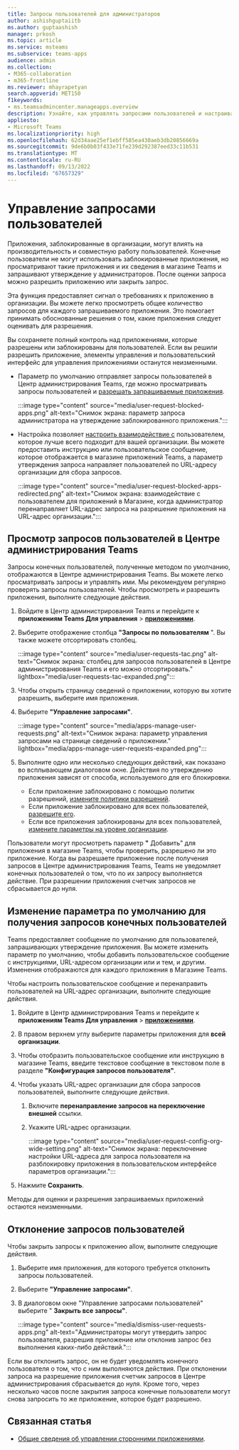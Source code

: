 ```yaml
---
title: Запросы пользователей для администраторов
author: ashishguptaiitb
ms.author: guptaashish
manager: prkosh
ms.topic: article
ms.service: msteams
ms.subservice: teams-apps
audience: admin
ms.collection:
- M365-collaboration
- m365-frontline
ms.reviewer: mhayrapetyan
search.appverid: MET150
f1keywords:
- ms.teamsadmincenter.manageapps.overview
description: Узнайте, как управлять запросами пользователей и настраивать их, чтобы разрешить приложения, заблокированные в организации.
appliesto:
- Microsoft Teams
ms.localizationpriority: high
ms.openlocfilehash: 62d34aae25ef1ebff585ea430aeb3db20856669a
ms.sourcegitcommit: 9de6b0b03f433e71fe239d292387eed33c11b531
ms.translationtype: MT
ms.contentlocale: ru-RU
ms.lasthandoff: 09/13/2022
ms.locfileid: "67657329"
---
```

# <a name="manage-user-requests"></a>Управление запросами пользователей

Приложения, заблокированные в организации, могут влиять на производительность и совместную работу пользователей. Конечные пользователи не могут использовать заблокированные приложения, но просматривают такие приложения и их сведения в магазине Teams и запрашивают утверждение у администраторов. После оценки запроса можно разрешить приложению или закрыть запрос.

Эта функция предоставляет сигнал о требованиях к приложению в организации. Вы можете легко просмотреть общее количество запросов для каждого запрашиваемого приложения. Это помогает принимать обоснованные решения о том, какие приложения следует оценивать для разрешения.

Вы сохраняете полный контроль над приложениями, которые разрешены или заблокированы для пользователей. Если вы решили разрешить приложение, элементы управления и пользовательский интерфейс для управления приложениями останутся неизменными.

* Параметр по умолчанию отправляет запросы пользователей в Центр администрирования Teams, где можно просматривать запросы пользователей и [разрешать запрашиваемые приложения](#view-user-requests-in-teams-admin-center).

   :::image type="content" source="media/user-request-blocked-apps.png" alt-text="Снимок экрана: параметр запроса администратора на утверждение заблокированного приложения.":::

* Настройка позволяет [настроить взаимодействие с](#modify-the-default-setting-to-receive-end-user-requests) пользователем, которое лучше всего подходит для вашей организации. Вы можете предоставить инструкцию или пользовательское сообщение, которое отображается в магазине приложений Teams, а параметр утверждения запроса направляет пользователей по URL-адресу организации для сбора запросов.

   :::image type="content" source="media/user-request-blocked-apps-redirected.png" alt-text="Снимок экрана: взаимодействие с пользователем для приложений в Магазине, когда администратор перенаправляет URL-адрес запроса на разрешение приложения на URL-адрес организации.":::

## <a name="view-user-requests-in-teams-admin-center"></a>Просмотр запросов пользователей в Центре администрирования Teams

Запросы конечных пользователей, полученные методом по умолчанию, отображаются в Центре администрирования Teams. Вы можете легко просматривать запросы и управлять ими. Мы рекомендуем регулярно проверять запросы пользователей. Чтобы просмотреть и разрешить приложения, выполните следующие действия.

1. Войдите в Центр администрирования Teams и перейдите к **приложениям Teams Для управления** > [**приложениями**](https://admin.teams.microsoft.com/policies/manage-apps).

1. Выберите отображение столбца **"Запросы по пользователям** ". Вы также можете отсортировать столбец.

   :::image type="content" source="media/user-requests-tac.png" alt-text="Снимок экрана: столбец для запросов пользователей в Центре администрирования Teams и его можно отсортировать." lightbox="media/user-requests-tac-expanded.png":::

1. Чтобы открыть страницу сведений о приложении, которую вы хотите разрешить, выберите имя приложения.

1. Выберите **"Управление запросами"**.

   :::image type="content" source="media/apps-manage-user-requests.png" alt-text="Снимок экрана: параметр управления запросами на странице сведений о приложении." lightbox="media/apps-manage-user-requests-expanded.png":::

1. Выполните одно или несколько следующих действий, как показано во всплывающем диалоговом окне. Действия по утверждению приложения зависят от способа, используемого для его блокировки.

   * Если приложение заблокировано с помощью политик разрешений, [измените политики разрешений](teams-app-permission-policies.md).
   * Если приложение заблокировано для всех пользователей, [разрешите его](manage-apps.md#allow-and-block-apps).
   * Если все приложения заблокированы для всех пользователей, [измените параметры на уровне организации](manage-apps.md#manage-org-wide-app-settings).

Пользователи могут просмотреть параметр **"** Добавить" для приложения в магазине Teams, чтобы проверить, разрешено ли это приложение. Когда вы разрешаете приложение после получения запросов в Центре администрирования Teams, Teams не уведомляет конечных пользователей о том, что по их запросу выполняется действие. При разрешении приложения счетчик запросов не сбрасывается до нуля.

## <a name="modify-the-default-setting-to-receive-end-user-requests"></a>Изменение параметра по умолчанию для получения запросов конечных пользователей

Teams предоставляет сообщение по умолчанию для пользователей, запрашивающих утверждение приложения. Вы можете изменить параметр по умолчанию, чтобы добавить пользовательское сообщение с инструкциями, URL-адресом организации или и тем, и другим. Изменения отображаются для каждого приложения в Магазине Teams.

Чтобы настроить пользовательское сообщение и перенаправить пользователей на URL-адрес организации, выполните следующие действия.

1. Войдите в Центр администрирования Teams и перейдите к **приложениям Teams Для управления** > [**приложениями**](https://admin.teams.microsoft.com/policies/manage-apps).

1. В правом верхнем углу выберите параметры приложения для **всей организации**.

1. Чтобы отобразить пользовательское сообщение или инструкцию в магазине Teams, введите текстовое сообщение в текстовом поле в разделе **"Конфигурация запросов пользователя"**.

1. Чтобы указать URL-адрес организации для сбора запросов пользователей, выполните следующие действия.

   1. Включите **перенаправление запросов на переключение внешней** ссылки.
   1. Укажите URL-адрес организации.

      :::image type="content" source="media/user-request-config-org-wide-setting.png" alt-text="Снимок экрана: переключение настройки URL-адреса для запроса пользователя на разблокировку приложения в пользовательском интерфейсе параметров организации.":::

1. Нажмите **Сохранить**.

Методы для оценки и разрешения запрашиваемых приложений остаются неизменными.

## <a name="dismiss-user-requests"></a>Отклонение запросов пользователей

Чтобы закрыть запросы к приложению allow, выполните следующие действия.

1. Выберите имя приложения, для которого требуется отклонить запросы пользователей.
1. Выберите **"Управление запросами"**.
1. В диалоговом окне "Управление запросами пользователей" выберите " **Закрыть все запросы"**.

   :::image type="content" source="media/dismiss-user-requests-apps.png" alt-text="Администраторы могут утвердить запрос пользователя, разрешив приложение или отклонив запрос без выполнения каких-либо действий.":::

Если вы отклонить запрос, он не будет уведомлять конечного пользователя о том, что с ним выполняются действия. При отклонении запроса на разрешение приложения счетчик запросов в Центре администрирования сбрасывается до нуля. Кроме того, через несколько часов после закрытия запроса конечные пользователи могут снова запросить то же приложение, которое будет разрешено.

## <a name="related-article"></a>Связанная статья

* [Общие сведения об управлении сторонними приложениями](manage-apps.md).
